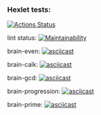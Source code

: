 
### Hexlet tests:
[![Actions Status](https://github.com/Difukulus/python-project-49/actions/workflows/hexlet-check.yml/badge.svg)](https://github.com/Difukulus/python-project-49/actions)

lint status:
[![Maintainability](https://api.codeclimate.com/v1/badges/1be6042500fe3a537f27/maintainability)](https://codeclimate.com/github/Difukulus/python-project-49/maintainability)

brain-even:
[![asciicast](https://asciinema.org/a/iSzRldwFwlXcGgNEgmiJZgsUp.svg)](https://asciinema.org/a/iSzRldwFwlXcGgNEgmiJZgsUp)

brain-calk:
[![asciicast](https://asciinema.org/a/AK5ltbhWLYxnaGY61XPVcYZsg.svg)](https://asciinema.org/a/AK5ltbhWLYxnaGY61XPVcYZsg)

brain-gcd:
[![asciicast](https://asciinema.org/a/WS9PEl8rfnTl9cm3ORxzovyuE.svg)](https://asciinema.org/a/WS9PEl8rfnTl9cm3ORxzovyuE)

brain-progression:
[![asciicast](https://asciinema.org/a/7l6c7ZXlYKxp3GlVpPI1pmxKl.svg)](https://asciinema.org/a/7l6c7ZXlYKxp3GlVpPI1pmxKl)

brain-prime:
[![asciicast](https://asciinema.org/a/ii4yFzSMlHVAzHxUe54EaG6rP.svg)](https://asciinema.org/a/ii4yFzSMlHVAzHxUe54EaG6rP)
